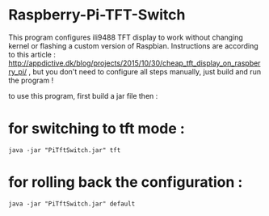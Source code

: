 # Raspberry-Pi-TFT-Switch
This program configures ili9488 TFT display to work without changing kernel or flashing a custom version of Raspbian.
Instructions are according to this article : http://appdictive.dk/blog/projects/2015/10/30/cheap_tft_display_on_raspberry_pi/ , but you don't need to configure all steps manually, just build and run the program !

to use this program, first build a jar file then :

# for switching to tft mode :
```
java -jar "PiTftSwitch.jar" tft
```


# for rolling back the configuration :
```
java -jar "PiTftSwitch.jar" default
```
